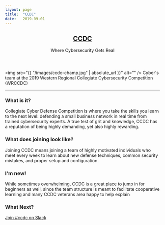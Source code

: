 ```yaml
---
layout: page
title:  "CCDC"
date:   2019-09-01
---
```

<header class="major">
  <h2><a href="#">CCDC</a></h2>
  <p>Where Cybersecurity Gets Real
  </p>
</header>

<span class="image fit"><img src="{{ "/images/ccdc-champ.jpg" | absolute_url }}" alt="" /></span>
Cyber's team at the 2019 Western Regional Collegiate Cybersecurity Competition (WRCCDC)

<hr />

### What is it?

Collegiate Cyber Defense Competition is where you take the skills you learn to the next level:
defending a small business network in real time from trained cybersecurity experts. A true test
of grit and knowledge, CCDC has a reputation of being highly demanding, yet also highly rewarding.


### What does joining look like?

Joining CCDC means joining a team of highly motivated individuals who meet every week to
learn about new defense techniques, common security mistakes, and proper setup and configuration.


### I'm new!
While sometimes overwhelming, CCDC is a great place to jump in for beginners as well, since
the team structure is meant to facilitate cooperative learning and many CCDC veterans area
happy to help explain


### What Next?
<a href="/slack" class="w3-button w3-white w3-text-black w3-padding-large w3-large w3-margin-top w3-transition-medium">
		Join #ccdc on Slack
</a>
